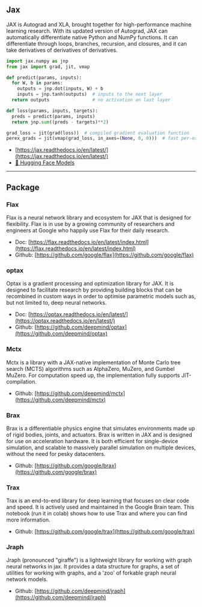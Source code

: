## Jax

JAX is Autograd and XLA, brought together for high-performance machine learning research. With its updated version of Autograd, JAX can automatically differentiate native Python and NumPy functions. It can differentiate through loops, branches, recursion, and closures, and it can take derivatives of derivatives of derivatives. 

```python
import jax.numpy as jnp
from jax import grad, jit, vmap

def predict(params, inputs):
  for W, b in params:
    outputs = jnp.dot(inputs, W) + b
    inputs = jnp.tanh(outputs)  # inputs to the next layer
  return outputs                # no activation on last layer

def loss(params, inputs, targets):
  preds = predict(params, inputs)
  return jnp.sum((preds - targets)**2)

grad_loss = jit(grad(loss))  # compiled gradient evaluation function
perex_grads = jit(vmap(grad_loss, in_axes=(None, 0, 0)))  # fast per-example grads
```

- [https://jax.readthedocs.io/en/latest/](https://jax.readthedocs.io/en/latest/)
- [🤗 Hugging Face Models](https://huggingface.co/models?library=jax)

--- 

## Package

### Flax

Flax is a neural network library and ecosystem for JAX that is designed for flexibility. Flax is in use by a growing community of researchers and engineers at Google who happily use Flax for their daily research.

- Doc: [https://flax.readthedocs.io/en/latest/index.html](https://flax.readthedocs.io/en/latest/index.html)
- Github: [https://github.com/google/flax](https://github.com/google/flax)

### optax

Optax is a gradient processing and optimization library for JAX. It is designed to facilitate research by providing building blocks that can be recombined in custom ways in order to optimise parametric models such as, but not limited to, deep neural networks.

- Doc: [https://optax.readthedocs.io/en/latest/](https://optax.readthedocs.io/en/latest/)
- Github: [https://github.com/deepmind/optax](https://github.com/deepmind/optax)

### Mctx

Mctx is a library with a JAX-native implementation of Monte Carlo tree search (MCTS) algorithms such as AlphaZero, MuZero, and Gumbel MuZero. For computation speed up, the implementation fully supports JIT-compilation. 

- Github: [https://github.com/deepmind/mctx](https://github.com/deepmind/mctx)


### Brax

Brax is a differentiable physics engine that simulates environments made up of rigid bodies, joints, and actuators. Brax is written in JAX and is designed for use on acceleration hardware. It is both efficient for single-device simulation, and scalable to massively parallel simulation on multiple devices, without the need for pesky datacenters.

- Github: [https://github.com/google/brax](https://github.com/google/brax)

### Trax

Trax is an end-to-end library for deep learning that focuses on clear code and speed. It is actively used and maintained in the Google Brain team. This notebook (run it in colab) shows how to use Trax and where you can find more information.

- Github: [https://github.com/google/trax](https://github.com/google/trax)

### Jraph

Jraph (pronounced "giraffe") is a lightweight library for working with graph neural networks in jax. It provides a data structure for graphs, a set of utilities for working with graphs, and a 'zoo' of forkable graph neural network models.

- Github: [https://github.com/deepmind/jraph](https://github.com/deepmind/jraph)